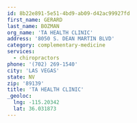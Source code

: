 ```yaml
---
id: 8b22e891-5e51-4bd9-ab09-d42ac99927fd
first_name: GERARD
last_name: BOZMAN
org_name: 'TA HEALTH CLINIC'
address: '8050 S. DEAN MARTIN BLVD'
category: complementary-medicine
services:
  - chiropractors
phone: '(702) 269-1540'
city: 'LAS VEGAS'
state: NV
zip: '89139'
title: 'TA HEALTH CLINIC'
_geoloc:
  lng: -115.20342
  lat: 36.031873
---
```


